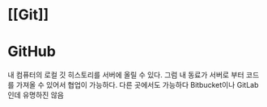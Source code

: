 # [[Git]]

# GitHub
내 컴퓨터의 로컬 깃 히스토리를 서버에 올릴 수 있다.
그럼 내 동료가 서버로 부터 코드를 가져올 수 있어서 협업이 가능하다.
다른 곳에서도 가능하다 
Bitbucket이나 GitLab인데 유명하진 않음
